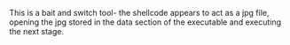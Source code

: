 This is a bait and switch tool- the shellcode appears to act as a jpg file, opening the jpg stored in the data section of the executable and executing the next stage.
